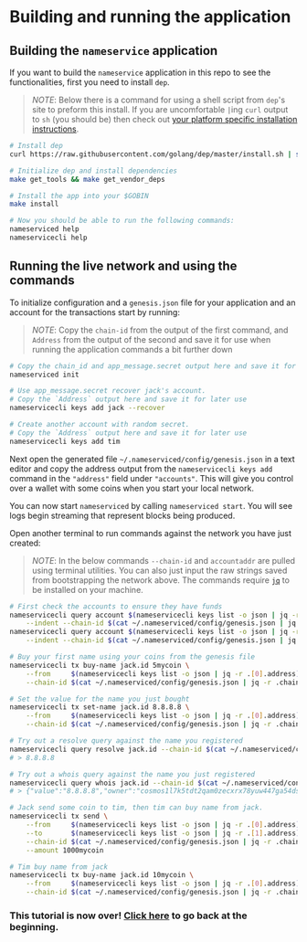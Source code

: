 # Building and running the application

## Building the `nameservice` application

If you want to build the `nameservice` application in this repo to see the functionalities, first you need to install `dep`.

> _*NOTE*_: Below there is a command for using a shell script from `dep`'s site to preform this install. If you are uncomfortable `|`ing `curl` output to `sh` (you should be) then check out [your platform specific installation instructions](https://golang.github.io/dep/docs/installation.html).

```bash
# Install dep
curl https://raw.githubusercontent.com/golang/dep/master/install.sh | sh

# Initialize dep and install dependencies
make get_tools && make get_vendor_deps

# Install the app into your $GOBIN
make install

# Now you should be able to run the following commands:
nameserviced help
nameservicecli help
```

## Running the live network and using the commands

To initialize configuration and a `genesis.json` file for your application and an account for the transactions start by running:

> _*NOTE*_: Copy the `chain-id` from the output of the first command, and `Address` from the output of the second and save it for use when running the application commands a bit further down

```bash
# Copy the chain_id and app_message.secret output here and save it for later user
nameserviced init

# Use app_message.secret recover jack's account. 
# Copy the `Address` output here and save it for later use
nameservicecli keys add jack --recover

# Create another account with random secret.
# Copy the `Address` output here and save it for later use
nameservicecli keys add tim

```

Next open the generated file `~/.nameserviced/config/genesis.json` in a text editor and copy the address output from the `nameservicecli keys add` command in the `"address"` field under `"accounts"`. This will give you control over a wallet with some coins when you start your local network.

You can now start `nameserviced` by calling `nameserviced start`. You will see logs begin streaming that represent blocks being produced.

Open another terminal to run commands against the network you have just created:

> _*NOTE*_: In the below commands `--chain-id` and `accountaddr` are pulled using terminal utilities. You can also just input the raw strings saved from bootstrapping the network above. The commands require [`jq`](https://stedolan.github.io/jq/download/) to be installed on your machine.

```bash
# First check the accounts to ensure they have funds
nameservicecli query account $(nameservicecli keys list -o json | jq -r .[0].address) \
    --indent --chain-id $(cat ~/.nameserviced/config/genesis.json | jq -r .chain_id) 
nameservicecli query account $(nameservicecli keys list -o json | jq -r .[1].address) \
    --indent --chain-id $(cat ~/.nameserviced/config/genesis.json | jq -r .chain_id) 

# Buy your first name using your coins from the genesis file
nameservicecli tx buy-name jack.id 5mycoin \
    --from     $(nameservicecli keys list -o json | jq -r .[0].address) \
    --chain-id $(cat ~/.nameserviced/config/genesis.json | jq -r .chain_id)

# Set the value for the name you just bought
nameservicecli tx set-name jack.id 8.8.8.8 \
    --from     $(nameservicecli keys list -o json | jq -r .[0].address) \
    --chain-id $(cat ~/.nameserviced/config/genesis.json | jq -r .chain_id)

# Try out a resolve query against the name you registered
nameservicecli query resolve jack.id --chain-id $(cat ~/.nameserviced/config/genesis.json | jq -r .chain_id)
# > 8.8.8.8

# Try out a whois query against the name you just registered
nameservicecli query whois jack.id --chain-id $(cat ~/.nameserviced/config/genesis.json | jq -r .chain_id)
# > {"value":"8.8.8.8","owner":"cosmos1l7k5tdt2qam0zecxrx78yuw447ga54dsmtpk2s","price":[{"denom":"mycoin","amount":"5"}]}

# Jack send some coin to tim, then tim can buy name from jack.  
nameservicecli tx send \
    --from     $(nameservicecli keys list -o json | jq -r .[0].address) \
    --to       $(nameservicecli keys list -o json | jq -r .[1].address) \
    --chain-id $(cat ~/.nameserviced/config/genesis.json | jq -r .chain_id) \
    --amount 1000mycoin

# Tim buy name from jack
nameservicecli tx buy-name jack.id 10mycoin \
    --from     $(nameservicecli keys list -o json | jq -r .[0].address) \
    --chain-id $(cat ~/.nameserviced/config/genesis.json | jq -r .chain_id)


```

### This tutorial is now over! [Click here](./README.md) to go back at the beginning.
